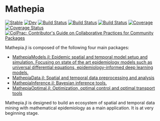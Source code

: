 # Mathepia

[![Stable](https://img.shields.io/badge/docs-stable-blue.svg)](https://JuliaEpi.github.io/Mathepia.jl/stable)
[![Dev](https://img.shields.io/badge/docs-dev-blue.svg)](https://JuliaEpi.github.io/Mathepia.jl/dev)
[![Build Status](https://github.com/JuliaEpi/Mathepia.jl/actions/workflows/CI.yml/badge.svg?branch=main)](https://github.com/JuliaEpi/Mathepia.jl/actions/workflows/CI.yml?query=branch%3Amain)
[![Build Status](https://travis-ci.com/JuliaEpi/Mathepia.jl.svg?branch=main)](https://travis-ci.com/JuliaEpi/Mathepia.jl)
[![Build Status](https://ci.appveyor.com/api/projects/status/github/JuliaEpi/Mathepia.jl?svg=true)](https://ci.appveyor.com/project/JuliaEpi/Mathepia-jl)
[![Coverage](https://codecov.io/gh/JuliaEpi/Mathepia.jl/branch/main/graph/badge.svg)](https://codecov.io/gh/JuliaEpi/Mathepia.jl)
[![Coverage Status](https://coveralls.io/repos/github/JuliaEpi/Mathepia.jl/badge.svg?branch=dev)](https://coveralls.io/github/JuliaEpi/Mathepia.jl?branch=dev)
[![ColPrac: Contributor's Guide on Collaborative Practices for Community Packages](https://img.shields.io/badge/ColPrac-Contributor's%20Guide-blueviolet)](https://github.com/SciML/ColPrac)

Mathepia.jl is composed of the following four main packages:

- [MathepiaModels.jl: Epidemic spatial and temporal model setup and simulation. Focusing on state of the art epidemiology models such as universal differential equations, epidemiology-informed deep learning models.](https://github.com/JuliaEpi/MathepiaModels.jl)
- [MathepiaData.jl: Spatial and temporal data preprocessing and analysis](https://github.com/JuliaEpi/MathepiaData.jl)
- [MathepiaInference.jl: Bayesian inference tools.](https://github.com/JuliaEpi/MathepiaInference.jl)
- [MathepiaOptimal.jl: Optimization, optimal control and optimal transport tools](https://github.com/JuliaEpi/MathepiaOptimal.jl)

Mathepia.jl is designed to build an ecosystem of spatial and temporal data mining with mathematical epidemiology as a main application. It is at very beginning stage.
